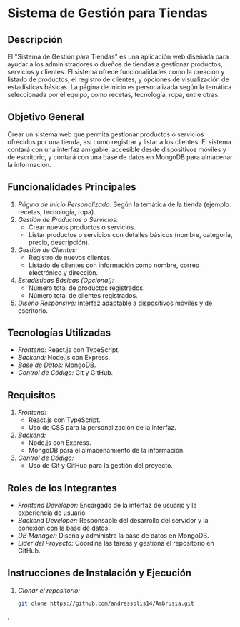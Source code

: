 # Sistema de Gestión para Tiendas

## Descripción
El "Sistema de Gestión para Tiendas" es una aplicación web diseñada para ayudar a los administradores o dueños de tiendas a gestionar productos, servicios y clientes. El sistema ofrece funcionalidades como la creación y listado de productos, el registro de clientes, y opciones de visualización de estadísticas básicas. La página de inicio es personalizada según la temática seleccionada por el equipo, como recetas, tecnología, ropa, entre otras.

## Objetivo General
Crear un sistema web que permita gestionar productos o servicios ofrecidos por una tienda, así como registrar y listar a los clientes. El sistema contará con una interfaz amigable, accesible desde dispositivos móviles y de escritorio, y contará con una base de datos en MongoDB para almacenar la información.

## Funcionalidades Principales
1. *Página de Inicio Personalizada:* Según la temática de la tienda (ejemplo: recetas, tecnología, ropa).
2. *Gestión de Productos o Servicios:*
   - Crear nuevos productos o servicios.
   - Listar productos o servicios con detalles básicos (nombre, categoría, precio, descripción).
3. *Gestión de Clientes:*
   - Registro de nuevos clientes.
   - Listado de clientes con información como nombre, correo electrónico y dirección.
4. *Estadísticas Básicas (Opcional):*
   - Número total de productos registrados.
   - Número total de clientes registrados.
5. *Diseño Responsive:* Interfaz adaptable a dispositivos móviles y de escritorio.

## Tecnologías Utilizadas
- *Frontend:* React.js con TypeScript.
- *Backend:* Node.js con Express.
- *Base de Datos:* MongoDB.
- *Control de Código:* Git y GitHub.

## Requisitos
1. *Frontend:*
   - React.js con TypeScript.
   - Uso de CSS para la personalización de la interfaz.
2. *Backend:*
   - Node.js con Express.
   - MongoDB para el almacenamiento de la información.
3. *Control de Código:*
   - Uso de Git y GitHub para la gestión del proyecto.

## Roles de los Integrantes
- *Frontend Developer:* Encargado de la interfaz de usuario y la experiencia de usuario.
- *Backend Developer:* Responsable del desarrollo del servidor y la conexión con la base de datos.
- *DB Manager:* Diseña y administra la base de datos en MongoDB.
- *Líder del Proyecto:* Coordina las tareas y gestiona el repositorio en GitHub.

## Instrucciones de Instalación y Ejecución

1. *Clonar el repositorio:*
   ```bash
   git clone https://github.com/andressolis14/Ambrusia.git
.
